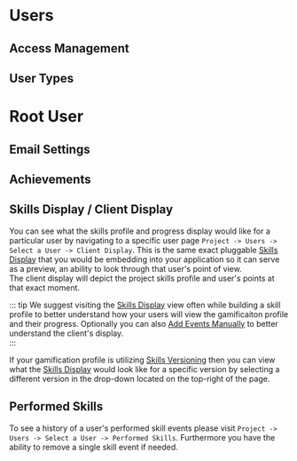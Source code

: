 # Users

## Access Management

## User Types

# Root User

## Email Settings

## Achievements

## Skills Display / Client Display

You can see what the skills profile and progress display would like for a particular user by navigating to a specific user page ``Project -> Users -> Select a User -> Client Display``. 
This is the same exact pluggable [Skills Display](/skills-client/#skills-display) that you would be embedding into your application so it can serve as a preview, an ability to look through that user's point of view.  
The client display will depict the project skills profile and user's points at that exact moment. 

::: tip 
We suggest visiting the [Skills Display](/skills-client/#skills-display) view often while building a skill profile to better understand how your users will view the gamificaiton profile and their progress. 
Optionally you can also [Add Events Manually](/dashboard/user-guide/skills.html#skills-versioning) to better understand the client's display.  
::: 

If your gamification profile is utilizing [Skills Versioning](/dashboard/user-guide/skills.html#skills-versioning) then you can view 
what the [Skills Display](/skills-client/#skills-display) would look like for a specific version by selecting a different version in the drop-down located on the top-right of the page. 

## Performed Skills

To see a history of a user's performed skill events please visit ``Project -> Users -> Select a User -> Performed Skills``. Furthermore you have the ability to remove a single skill event if needed.  
